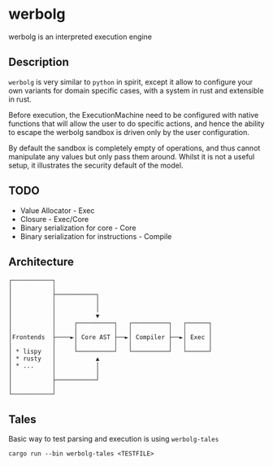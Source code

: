 # werbolg

werbolg is an interpreted execution engine

## Description

`werbolg` is very similar to `python` in spirit, except it allow to configure
your own variants for domain specific cases, with a system in rust and
extensible in rust.

Before execution, the ExecutionMachine need to be configured with native
functions that will allow the user to do specific actions, and hence the
ability to escape the werbolg sandbox is driven only by the user configuration.

By default the sandbox is completely empty of operations, and thus cannot
manipulate any values but only pass them around. Whilst it is not a useful
setup, it illustrates the security default of the model.

## TODO

* Value Allocator - Exec
* Closure - Exec/Core
* Binary serialization for core - Core
* Binary serialization for instructions - Compile

## Architecture

```
┌───────────┐
│           │
│           ├───────────┐
│           │           │
│           │           │
│           │           ▼
│           │     ┌──────────┐   ┌──────────┐   ┌──────┐
│           │     │          │   │          │   │      │
│Frontends  ├────►│ Core AST ├──►│ Compiler ├──►│ Exec │
│           │     │          │   │          │   │      │
│ * lispy   │     └──────────┘   └──────────┘   └──────┘
│ * rusty   │           ▲
│ * ...     │           │
│           │           │
│           ├───────────┘
│           │
└───────────┘
```


## Tales

Basic way to test parsing and execution is using `werbolg-tales`

```
cargo run --bin werbolg-tales <TESTFILE>
```

